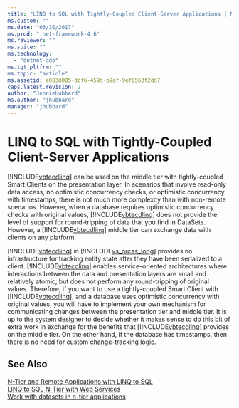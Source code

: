 ```yaml
---
title: "LINQ to SQL with Tightly-Coupled Client-Server Applications | Microsoft Docs"
ms.custom: ""
ms.date: "03/30/2017"
ms.prod: ".net-framework-4.6"
ms.reviewer: ""
ms.suite: ""
ms.technology: 
  - "dotnet-ado"
ms.tgt_pltfrm: ""
ms.topic: "article"
ms.assetid: e083d805-dcf6-459d-b9af-9ef0563f2dd7
caps.latest.revision: 2
author: "JennieHubbard"
ms.author: "jhubbard"
manager: "jhubbard"
---
```

# LINQ to SQL with Tightly-Coupled Client-Server Applications
[!INCLUDE[vbtecdlinq](../../../../../../includes/vbtecdlinq-md.md)] can be used on the middle tier with tightly-coupled Smart Clients on the presentation layer. In scenarios that involve read-only data access, no optimistic concurrency checks, or optimistic concurrency with timestamps, there is not much more complexity than with non-remote scenarios. However, when a database requires optimistic concurrency checks with original values, [!INCLUDE[vbtecdlinq](../../../../../../includes/vbtecdlinq-md.md)] does not provide the level of support for round-tripping of data that you find in DataSets. However, a [!INCLUDE[vbtecdlinq](../../../../../../includes/vbtecdlinq-md.md)] middle tier can exchange data with clients on any platform.  
  
 [!INCLUDE[vbtecdlinq](../../../../../../includes/vbtecdlinq-md.md)] in [!INCLUDE[vs_orcas_long](../../../../../../includes/vs-orcas-long-md.md)] provides no infrastructure for tracking entity state after they have been serialized to a client. [!INCLUDE[vbtecdlinq](../../../../../../includes/vbtecdlinq-md.md)] enables service-oriented architectures where interactions between the data and presentation layers are small and relatively atomic, but does not perform any round-tripping of original values. Therefore, if you want to use a tightly-coupled Smart Client with [!INCLUDE[vbtecdlinq](../../../../../../includes/vbtecdlinq-md.md)], and a database uses optimistic concurrency with original values, you will have to implement your own mechanism for communicating changes between the presentation tier and middle tier. It is up to the system designer to decide whether it makes sense to do this bit of extra work in exchange for the benefits that [!INCLUDE[vbtecdlinq](../../../../../../includes/vbtecdlinq-md.md)] provides on the middle tier. On the other hand, if the database has timestamps, then there is no need for custom change-tracking logic.  
  
## See Also  
 [N-Tier and Remote Applications with LINQ to SQL](../../../../../../docs/framework/data/adonet/sql/linq/n-tier-and-remote-applications-with-linq-to-sql.md)   
 [LINQ to SQL N-Tier with Web Services](../../../../../../docs/framework/data/adonet/sql/linq/linq-to-sql-n-tier-with-web-services.md)   
 [Work with datasets in n-tier applications](../Topic/Work%20with%20datasets%20in%20n-tier%20applications.md)